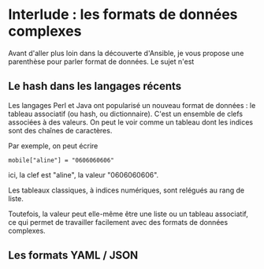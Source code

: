
# Interlude  : les formats de données complexes 

Avant d'aller plus loin dans la découverte d'Ansible, je vous propose une parenthèse pour parler format de données. Le sujet n'est 

## Le hash dans les langages récents

Les langages Perl et Java ont popularisé un nouveau format de données : le tableau associatif (ou hash, ou dictionnaire). C'est un ensemble de clefs associées à des valeurs. On peut le voir comme un tableau dont les indices sont des chaînes de caractères.

Par exemple, on peut écrire

    mobile["aline"] = "0606060606"

ici, la clef est "aline", la valeur "0606060606". 

Les tableaux classiques, à indices numériques, sont relégués au rang de liste.

Toutefois, la valeur peut elle-même être une liste ou un tableau associatif, ce qui permet de travailler facilement avec des formats de données complexes.


## Les formats YAML / JSON



<!--stackedit_data:
eyJoaXN0b3J5IjpbMTg1NzcyMzU5NCwxMDM2ODY5NTQ4LDcxNz
I2MTk4Ml19
-->